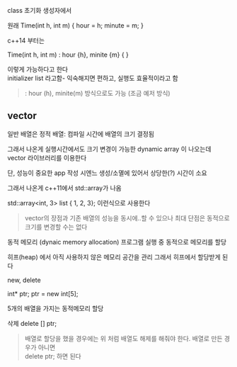 class 초기화 
생성자에서 

원래 
Time(int h, int m) {
    hour = h;
    minute = m;
}

c++14 부터는 

Time(int h, int m) : hour {h}, minite {m} {
}

이렇게 가능하다고 한다  
initializer list 라고함- 익숙해지면 편하고, 실행도 효율적이라고 함   

> : hour (h), minite(m)  방식으로도 가능 (조금 예저 방식)




## vector
일반 배열은 정적 배열: 컴파일 시간에 배열의 크기 결정됨

그래서 나온게 실행시간에서도 크기 변경이 가능한 dynamic array 이 나오는데 vector 라이브러리를 이용한다

단, 성능이 중요한  app  작성 시엔느 생성/소멸에 있어서 상당한(?) 시간이 소요

그래서 나온게 c++11에서  std::array가 나옴

std::array<int, 3> list { 1, 2, 3}; 
이런식으로 사용한다 

> vector의 장점과 기존 배열의 성능을 동시에..할 수 있으나 최대 단점은 동적으로 크기를 변경할 수는 없다



동적 메모리 (dynaic memory allocation) 프로그램 실행 중 동적으로 메모리를 할당

히프(heap) 에서 아직 사용하지 않은 메모리 공간을 관리
그래서 히프에서 할당받게 된다 

new, delete

int* ptr;
ptr = new int[5];

5개의 배열을 가지는 동적메모리 할당

삭제 
delete [] ptr;

> 배열로 할당을 했을 경우에는 위 처럼 배열도 해제를 해줘야 한다. 배열로 만든 경우가 아니면  
delete ptr; 하면 된다 

